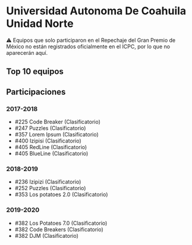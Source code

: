 # Universidad Autonoma De Coahuila Unidad Norte

:warning: Equipos que solo participaron en el Repechaje del Gran Premio de México no están registrados oficialmente en el ICPC, por lo que no aparecerán aquí.

## Top 10 equipos


## Participaciones

### 2017-2018

- #225 Code Breaker (Clasificatorio)
- #247 Puzzles (Clasificatorio)
- #357 Lorem Ipsum (Clasificatorio)
- #400 Izipisi (Clasificatorio)
- #405 RedLine (Clasificatorio)
- #405 BlueLine (Clasificatorio)

### 2018-2019

- #236 Izipizi (Clasificatorio)
- #252 Puzzles (Clasificatorio)
- #353 Los potatoes 2.0 (Clasificatorio)

### 2019-2020

- #382 Los Potatoes 7.0 (Clasificatorio)
- #382 Code Breakers (Clasificatorio)
- #382 DJM (Clasificatorio)



